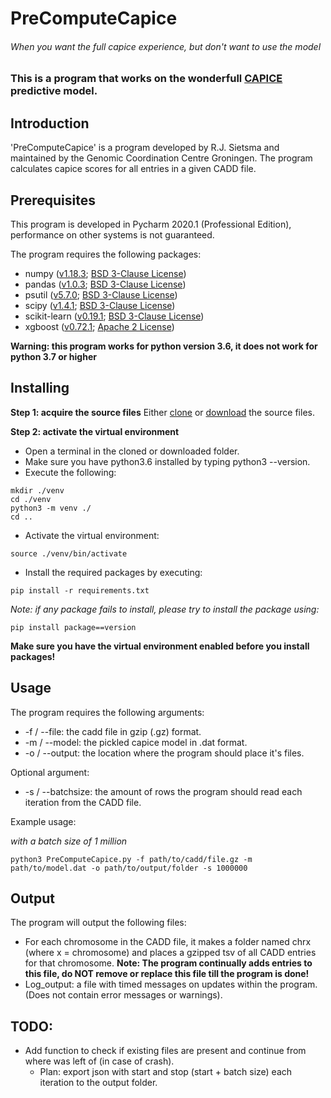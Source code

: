 # PreComputeCapice
###### When you want the full capice experience, but don't want to use the model

### This is a program that works on the wonderfull [CAPICE](https://github.com/molgenis/capice) predictive model.

## Introduction

'PreComputeCapice' is a program developed by R.J. Sietsma and maintained by the Genomic Coordination Centre Groningen.
The program calculates capice scores for all entries in a given CADD file.

## Prerequisites

This program is developed in Pycharm 2020.1 (Professional Edition), performance on other systems is not guaranteed.

The program requires the following packages:
 
 * numpy ([v1.18.3](https://github.com/numpy/numpy/releases); [BSD 3-Clause License](https://www.numpy.org/license.html))
 * pandas ([v1.0.3](https://github.com/pandas-dev/pandas); [BSD 3-Clause License](https://github.com/pandas-dev/pandas/blob/master/LICENSE))
 * psutil ([v5.7.0](https://github.com/giampaolo/psutil); [BSD 3-Clause License](https://github.com/giampaolo/psutil/blob/master/LICENSE))
 * scipy ([v1.4.1](https://github.com/scipy/scipy); [BSD 3-Clause License](https://github.com/giampaolo/psutil/blob/master/LICENSE))
 * scikit-learn ([v0.19.1](https://scikit-learn.org/stable/whats_new.html); [BSD 3-Clause License](https://github.com/scikit-learn/scikit-learn/blob/master/COPYING))
 * xgboost ([v0.72.1](https://github.com/dmlc/xgboost); [Apache 2 License](https://github.com/dmlc/xgboost/blob/master/LICENSE))
 
__Warning: this program works for python version 3.6, it does not work for python 3.7 or higher__

## Installing

**Step 1: acquire the source files**
Either [clone]() or [download]() the source files.

**Step 2: activate the virtual environment**
- Open a terminal in the cloned or downloaded folder.
- Make sure you have python3.6 installed by typing python3 --version.
-  Execute the following:
```console
mkdir ./venv
cd ./venv
python3 -m venv ./
cd ..
```
-  Activate the virtual environment:
```console
source ./venv/bin/activate
```
- Install the required packages by executing:
```console
pip install -r requirements.txt
```

_Note: if any package fails to install, please try to install the package using:_
```console
pip install package==version
```
__Make sure you have the virtual environment enabled before you install packages!__

## Usage

The program requires the following arguments:

- -f / --file: the cadd file in gzip (.gz) format.
- -m / --model: the pickled capice model in .dat format.
- -o / --output: the location where the program should place it's files.

Optional argument:

- -s / --batchsize: the amount of rows the program should read each iteration from the CADD file.

Example usage:

_with a batch size of 1 million_
```console
python3 PreComputeCapice.py -f path/to/cadd/file.gz -m path/to/model.dat -o path/to/output/folder -s 1000000
```

## Output

The program will output the following files:
- For each chromosome in the CADD file, it makes a folder named chrx (where x = chromosome) and places a gzipped tsv of all CADD entries for that chromosome.
__Note: The program continually adds entries to this file, do NOT remove or replace this file till the program is done!__
- Log_output: a file with timed messages on updates within the program. (Does not contain error messages or warnings).

## TODO:
- Add function to check if existing files are present and continue from where was left of (in case of crash).
    - Plan: export json with start and stop (start + batch size) each iteration to the output folder.